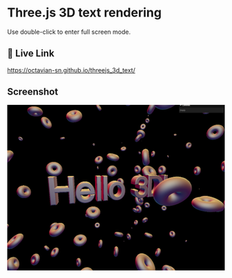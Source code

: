 
# Three.js 3D text rendering

Use double-click to enter full screen mode.


## 🔗 Live Link
https://octavian-sn.github.io/threejs_3d_text/


## Screenshot

![Preview](/static/images/print.png)